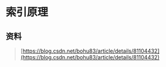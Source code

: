 # 索引原理

## 资料

> [https://blog.csdn.net/bohu83/article/details/81104432](https://blog.csdn.net/bohu83/article/details/81104432)



